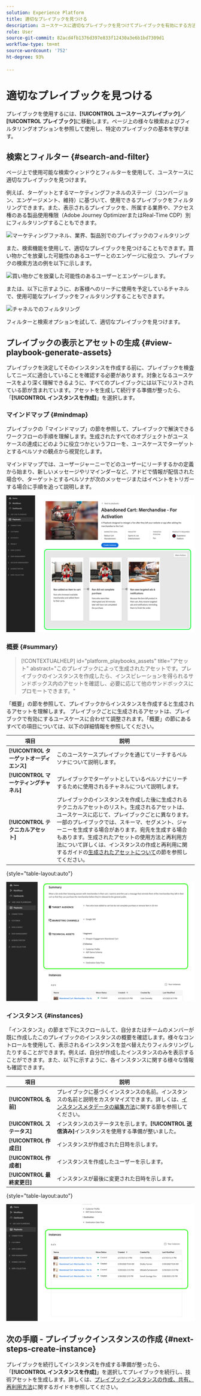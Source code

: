 ```yaml
---
solution: Experience Platform
title: 適切なプレイブックを見つける
description: ユースケースに適切なプレイブックを見つけてプレイブックを有効にする方法を説明します。
role: User
source-git-commit: 82acd4fb1376d397e833f12430a3e6b1bd7309d1
workflow-type: tm+mt
source-wordcount: '752'
ht-degree: 93%

---
```


# 適切なプレイブックを見つける

プレイブックを使用するには、**[!UICONTROL ユースケースプレイブック]／[!UICONTROL プレイブック]**&#x200B;に移動します。ページ上の様々な検索およびフィルタリングオプションを参照して使用し、特定のプレイブックの基本を学びます。

## 検索とフィルター {#search-and-filter}

ページ上で使用可能な検索ウィンドウとフィルターを使用して、ユースケースに適切なプレイブックを見つけます。

例えば、ターゲットとするマーケティングファネルのステージ（コンバージョン、エンゲージメント、維持）に基づいて、使用できるプレイブックをフィルタリングできます。また、表示されるプレイブックを、所属する業界や、アクセス権のある製品使用権限（Adobe Journey OptimizerまたはReal-Time CDP）別にフィルタリングすることもできます。

![マーケティングファネル、業界、製品別でのプレイブックのフィルタリング](/help/use-case-playbooks/assets/playbooks/ui-guide/filter-by-funnel-industry-product.gif)

また、検索機能を使用して、適切なプレイブックを見つけることもできます。買い物かごを放棄した可能性のあるユーザーとのエンゲージに役立つ、プレイブックの検索方法の例を以下に示します。

![買い物かごを放棄した可能性のあるユーザーとエンゲージします。](/help/use-case-playbooks/assets/playbooks/ui-guide/engage-abandoned-cart.gif)

または、以下に示すように、お客様へのリーチに使用を予定しているチャネルで、使用可能なプレイブックをフィルタリングすることもできます。

![チャネルでのフィルタリング](/help/use-case-playbooks/assets/playbooks/ui-guide/channel-select-filter.gif)

フィルターと検索オプションを試して、適切なプレイブックを見つけます。

## プレイブックの表示とアセットの生成 {#view-playbook-generate-assets}

プレイブックを決定してそのインスタンスを作成する前に、プレイブックを検査してニーズに適合していることを確認する必要があります。対象となるユースケースをより深く理解できるように、すべてのプレイブックには以下にリストされている節が含まれています。アセットを生成して続行する準備が整ったら、「**[!UICONTROL インスタンスを作成]**」を選択します。

### マインドマップ {#mindmap}

プレイブックの「マインドマップ」の節を参照して、プレイブックで解決できるワークフローの手順を理解します。生成されたすべてのオブジェクトがユース ケースの達成にどのように役立つかというフローを、ユースケースでターゲットとするペルソナの観点から視覚化します。

マインドマップでは、ユーザージャーニーでどのユーザーにリーチするかの定義から始まり、新しいメッセージやリマインダーなど、アドビで情報が配信された場合や、ターゲットとするペルソナが次のメッセージまたはイベントをトリガーする場合に手順を追って説明します。

![ハイライト表示されたプレイブックのマインドマップ。](/help/use-case-playbooks/assets/playbooks/ui-guide/playbook-mindmap.png)

### 概要 {#summary}

>[!CONTEXTUALHELP]
>id="platform_playbooks_assets"
>title="アセット"
>abstract="このプレイブックによって生成されたアセットです。プレイブックのインスタンスを作成したら、インスピレーションを得られるサンドボックス内のアセットを確認し、必要に応じて他のサンドボックスにプロモートできます。"

「概要」の節を参照して、プレイブックからインスタンスを作成すると生成されるアセットを理解します。 プレイブックごとに生成されるアセットは、プレイブックで有効にするユースケースに合わせて調整されます。「概要」の節にあるすべての項目については、以下の詳細情報を参照してください。

| 項目 | 説明 |
---------|----------|
| **[!UICONTROL ターゲットオーディエンス]** | このユースケースプレイブックを通じてリーチするペルソナについて説明します。 |
| **[!UICONTROL マーケティングチャネル]** | プレイブックでターゲットとしているペルソナにリーチするために使用されるチャネルについて説明します。 |
| **[!UICONTROL テクニカルアセット]** | プレイブックのインスタンスを作成した後に生成されるテクニカルアセットのリスト。生成されるアセットは、ユースケースに応じて、プレイブックごとに異なります。一部のプレイブックでは、スキーマ、セグメント、ジャーニーを生成する場合があります。宛先を生成する場合もあります。生成されたアセットの使用方法と再利用方法について詳しくは、インスタンスの作成と再利用に関するガイドの[生成されたアセットについて](/help/use-case-playbooks/playbooks/create-share-reuse.md#understand-assets)の節を参照してください。 |

{style="table-layout:auto"}

![ハイライト表示されたプレイブックの概要](/help/use-case-playbooks/assets/playbooks/ui-guide/playbook-summary.png)

### インスタンス {#instances}

「インスタンス」の節まで下にスクロールして、自分またはチームのメンバーが既に作成したこのプレイブックのインスタンスの概要を確認します。様々なコントロールを使用して、表示されるインスタンスを並べ替えたりフィルタリングしたりすることができます。例えば、自分が作成したインスタンスのみを表示することができます。また、以下に示すように、各インスタンスに関する様々な情報も確認できます。

| 項目 | 説明 |
|---------|----------|
| **[!UICONTROL 名前]** | プレイブックに基づくインスタンスの名前。インスタンスの名前と説明をカスタマイズできます。詳しくは、[インスタンスメタデータの編集方法](/help/use-case-playbooks/playbooks/create-share-reuse.md#edit-instance-metadata)に関する節を参照してください。 |
| **[!UICONTROL ステータス]** | インスタンスのステータスを示します。**[!UICONTROL 送信済み]**&#x200B;インスタンスを使用する準備が整いました。 |
| **[!UICONTROL 作成日]** | インスタンスが作成された日時を示します。 |
| **[!UICONTROL 作成者]** | インスタンスを作成したユーザーを示します。 |
| **[!UICONTROL 最終変更日]** | インスタンスが最後に変更された日時を示します。 |

{style="table-layout:auto"}

![ハイライト表示されたプレイブックインスタンス。](/help/use-case-playbooks/assets/playbooks/ui-guide/playbook-instances.png)

## 次の手順 - プレイブックインスタンスの作成 {#next-steps-create-instance}

プレイブックを続行してインスタンスを作成する準備が整ったら、「**[!UICONTROL インスタンスを作成]**」を選択してプレイブックを続行し、技術アセットを生成します。詳しくは、[プレイブックインスタンスの作成、共有、再利用方法](/help/use-case-playbooks/playbooks/create-share-reuse.md)に関するガイドを参照してください。
